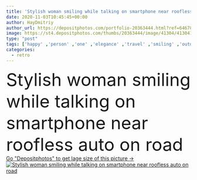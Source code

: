 ```yaml
---
title: 'Stylish woman smiling while talking on smartphone near roofless auto on road '
date: 2020-11-03T10:45:45+00:00
author: HayDmitriy
author_url: https://depositphotos.com/portfolio-20363444.html?ref=64678756
image: https://st4.depositphotos.com/thumbs/20363444/image/41304/413041028/api_thumb_450.jpg?forcejpeg=true
type: "post"
tags: ['happy' ,'person' ,'one' ,'elegance' ,'travel' ,'smiling' ,'outdoors' ,'caucasian' ,'transport' ,'vehicle' ,'connection' ,'technology' ,'style' ,'retro' ,'vintage' ,'car' ,'road' ,'fashion' ,'emotion' ,'elegant' ,'stylish' ,'woman' ,'call' ,'communication' ,'mobile' ,'talk' ,'accessories' ,'tourism' ,'vacation' ,'sunglasses' ,'journey' ,'adventure' ,'trip' ,'tourist' ,'gadget' ,'fashionable' ,'use' ,'traveler' ,'cabriolet' ,'smartphone' ,'headscarf' ,'roadtrip' ,'roofless' ,'young adult' ]
categories: 
  - retro
---
```

<div aling="center">
            <font size="60"> Stylish woman smiling while talking on smartphone near roofless auto on road</font>   
</div>
<div>
    <a href='https://st4.depositphotos.com/thumbs/20363444/image/41304/413041028/api_thumb_450.jpg?forcejpeg=true?ref=64678756' target=_blank > Go "Depositphotos" to get lage size of this picture ->
        <img href='https://st4.depositphotos.com/thumbs/20363444/image/41304/413041028/api_thumb_450.jpg?forcejpeg=true?ref=64678756' src='https://st4.depositphotos.com/20363444/41304/i/950/depositphotos_413041028-stock-photo-stylish-woman-smiling-while-talking.jpg?forcejpeg=true' alt='Stylish woman smiling while talking on smartphone near roofless auto on road' >
    </a>
</div>
